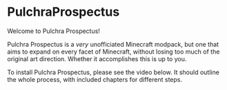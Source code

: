 # PulchraProspectus

Welcome to Pulchra Prospectus!

Pulchra Prospectus is a *very* unofficiated Minecraft modpack, but one that aims to expand on every facet of Minecraft, without losing too much of the original art direction. Whether it accomplishes this is up to you.

To install Pulchra Prospectus, please see the video below. It should outline the whole process, with included chapters for different steps.

